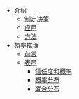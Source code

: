 + 介绍
  + [制定决策](note/chapter1/制定决策.md)
  + [应用](note/chapter1/应用.md)
  + [方法](note/chapter1/方法.md)
+ 概率推理
  + [前言](note/chapter2/前言.md)
  + [表示](note/chapter2/表示.md)
    + [信任度和概率](note/chapter2/信任度和概率.md)
    + [概率分布](note/chapter2/概率分布.md)
    + [联合分布](note/chapter2/联合分布.md)

